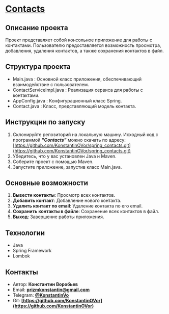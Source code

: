 # <u>Contacts</u>

## Описание проекта
Проект представляет собой консольное приложение для работы с контактами. 
Пользователю предоставляется возможность просмотра, добавления, удаления контактов, а также сохранения контактов в файл.

## Структура проекта
-  Main.java : Основной класс приложения, обеспечивающий взаимодействие с пользователем.
-  ContactServiceImpl.java : Реализация сервиса для работы с контактами.
-  AppConfig.java : Конфигурационный класс Spring.
-  Contact.java : Класс, представляющий модель контакта.

## Инструкции по запуску
1. Склонируйте репозиторий на локальную машину.
   Исходный код с программой ***"Contacts"*** можно скачать по адресу: 
[https://github.com/KonstantinOVor/spring_contacts.git](https://github.com/KonstantinOVor/spring_contacts.git)
2. Убедитесь, что у вас установлен Java и Maven.
3. Соберите проект с помощью Maven.
4. Запустите приложение, запустив класс  Main.java.

## Основные возможности
1. **Вывести контакты**: Просмотр всех контактов.
2. **Добавить контакт**: Добавление нового контакта.
3. **Удалить контакт по email**: Удаление контакта по его email.
4. **Сохранить контакты в файле**: Сохранение всех контактов в файл.
5. **Выход**: Завершение работы приложения.

## Технологии
- Java
- Spring Framework
- Lombok

## Контакты
- Автор: **Константин Воробьев**
- Email: **[prizmkonstantin@gmail.com](prizmkonstantin@gmail.com)** 
- Telegram: **[@KonstantinVo](https://t.me/KonstantinVo)**
- Git: **[https://github.com/KonstantinOVor](https://github.com/KonstantinOVor)**